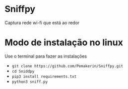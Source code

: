 # Sniffpy
Captura rede wi-fi que está  ao redor

# Modo de instalação no linux
Use o terminal para fazer as instalações

* `git clone https://github.com/Pemakerin/Sniffpy.git`
* `cd Sniddpy`
* `pip3 install requirements.txt`
* `python3 sniff.py`

